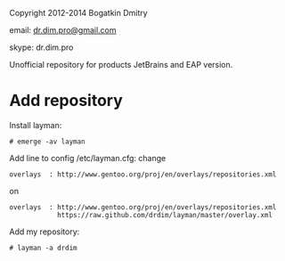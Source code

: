 Copyright 2012-2014 Bogatkin Dmitry

email: dr.dim.pro@gmail.com

skype: dr.dim.pro


Unofficial repository for products JetBrains and EAP version.


Add repository
==============

Install layman:

    # emerge -av layman

Add line to config /etc/layman.cfg:
change

    overlays  : http://www.gentoo.org/proj/en/overlays/repositories.xml

on

    overlays  : http://www.gentoo.org/proj/en/overlays/repositories.xml
                https://raw.github.com/drdim/layman/master/overlay.xml

Add my repository:

    # layman -a drdim

